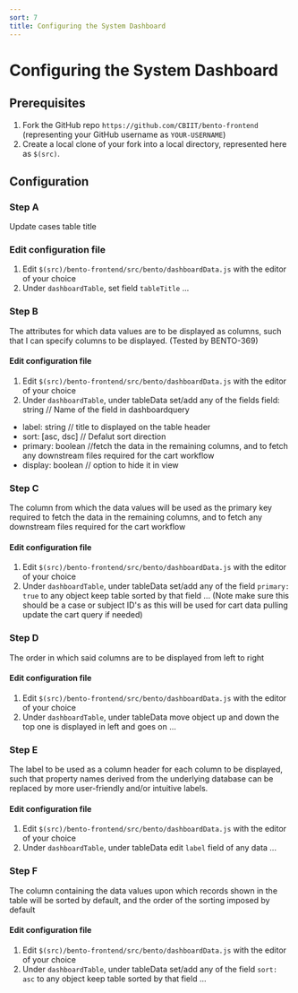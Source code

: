 ```yaml
---
sort: 7
title: Configuring the System Dashboard
---
```


# Configuring the System Dashboard

## Prerequisites
1. Fork the GitHub repo `https://github.com/CBIIT/bento-frontend` (representing your GitHub username as `YOUR-USERNAME`)
2. Create a local clone of your fork into a local directory, represented here as `$(src)`.

## Configuration

### Step A
Update cases table title

### Edit configuration file 
 1. Edit `$(src)/bento-frontend/src/bento/dashboardData.js` with the editor of your choice
 2. Under `dashboardTable`, set field `tableTitle` ...

### Step B
The attributes for which data values are to be displayed as columns, such that I can specify columns to be displayed. (Tested by BENTO-369)

#### Edit configuration file
 1. Edit `$(src)/bento-frontend/src/bento/dashboardData.js` with the editor of your choice
 2. Under `dashboardTable`, under tableData set/add any of the fields field: string // Name of the field in dashboardquery
 * label: string // title to displayed on the table header
 * sort: [asc, dsc] // Defalut sort direction
 * primary: boolean //fetch the data in the remaining columns, and to fetch any downstream files required for the cart workflow
 * display: boolean // option to hide it in view

### Step C
The column from which the data values will be used as the primary key required to fetch the data in the remaining columns, and to fetch any downstream files required for the cart workflow

#### Edit configuration file
 1. Edit `$(src)/bento-frontend/src/bento/dashboardData.js` with the editor of your choice
 2. Under `dashboardTable`, under tableData set/add any of the field `primary: true` to any object keep table sorted by that field ... (Note make sure this should be a case or subject ID's as this will be used for cart data pulling update the cart query if needed)

### Step D
The order in which said columns are to be displayed from left to right                                                                                                                                                                             

#### Edit configuration file
 1. Edit `$(src)/bento-frontend/src/bento/dashboardData.js` with the editor of your choice
 2. Under `dashboardTable`, under tableData move object up and down the top one is displayed in left and goes on ...


### Step E
The label to be used as a column header for each column to be displayed, such that property names derived from the underlying database can be replaced by more user-friendly and/or intuitive labels. 

#### Edit configuration file
 1. Edit `$(src)/bento-frontend/src/bento/dashboardData.js` with the editor of your choice
 2. Under `dashboardTable`, under tableData edit `label` field of any data ...

### Step F
The column containing the data values upon which records shown in the table will be sorted by default, and the order of the sorting imposed by default

#### Edit configuration file
 1. Edit `$(src)/bento-frontend/src/bento/dashboardData.js` with the editor of your choice
 2. Under `dashboardTable`, under tableData set/add any of the field `sort: asc` to any object keep table sorted by that field ...
